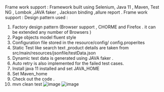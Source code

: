 Frame work support :
Framework built using Selenium, Java 11 , Maven, Test NG , Lombok ,JAVA faker , Jackson binding ,allure report .
Frame work support :
 Design pattern used :
1.	Factory design pattern (Browser support , CHORME and Firefox . it can be extended any number of Browsers )
2.	Page objects model  fluent style
3.	Configuration file stored in the resource/config/ config.properites
4.	Static Test like search text ,product details are taken from src/main/resources/jsonfile/testData.json 
5.	Dynamic test data is generated using JAVA faker .
6.	Auto retry is also implemented for the failed test cases.
7.	Install java 11 installed and set JAVA_HOME
8.	Set Maven_home
9.	Check out the code .
10.	mvn clean test
![image](https://github.com/user-attachments/assets/ab8befd8-9817-4474-9f26-1faf7453ad1d)
![image](https://github.com/user-attachments/assets/481ed019-1cba-436c-a880-bc31a9d6c920)

